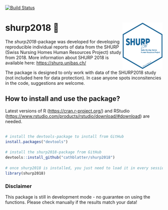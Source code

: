
<!-- README.md is generated from README.Rmd. Please edit that file -->

[![Build
Status](https://travis-ci.com/cathblatter/shurp2018.png?branch=master)](https://travis-ci.com/cathblatter/shurp2018)

# <img src="man/figures/shurp-hex.png" align="right" alt="" height="150" />

# shurp2018 🚧

The *shurp2018*-package was developed for developing reproducible
individual reports of data from the SHURP (Swiss Nursing Homes Human
Resources Project) study from 2018. More information about SHURP 2018 is
available here: <https://shurp.unibas.ch/>

The package is designed to only work with data of the SHURP2018 study
(not included here for data protection). In case anyone spots
inconsitencies in the code, suggestions are welcome.

## How to install and use the package?

Latest versions of R (<https://cran.r-project.org/>) and RStudio
(<https://www.rstudio.com/products/rstudio/download/#download>) are
needed.

``` r

# install the devtools-package to install from GitHub
install.packages("devtools")

# install the shurp2018-package from GitHub
devtools::install_github("cathblatter/shurp2018")

# once shurp2018 is installed, you just need to load it in every session
library(shurp2018)
```

### Disclaimer

This package is still in development mode - no guarantee on using the
functions. Please check manually if the results match your data\!
